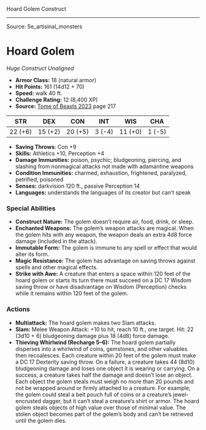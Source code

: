 <MonsterName/>Hoard Golem</MonsterName>
<CreatureType/>Construct</CreatureType>



---

Source: 5e_artisinal_monsters

# Hoard Golem

*Huge* *Construct* *Unaligned*

- **Armor Class:** 18 (natural armor)
- **Hit Points:** 161 (14d12 + 70)
- **Speed:** walk 40 ft.
- **Challenge Rating:** 12 (8,400 XP)
- **Source:** [Tome of Beasts 2023](https://koboldpress.com/kpstore/product/tome-of-beasts-1-2023-edition/) page 217

| STR | DEX | CON | INT | WIS | CHA |
| --- | --- | --- | --- | --- | --- |
| 22 (+6) | 15 (+2) | 20 (+5) | 3 (-4) | 11 (+0) | 1 (-5) |

- **Saving Throws**: Con +9
- **Skills:** Athletics +10, Perception +4
- **Damage Immunities:** poison, psychic; bludgeoning, piercing, and slashing from nonmagical attacks not made with adamantine weapons
- **Condition Immunities:** charmed, exhaustion, frightened, paralyzed, petrified, poisoned
- **Senses:** darkvision 120 ft., passive Perception 14
- **Languages:** understands the languages of its creator but can’t speak

### Special Abilities

- **Construct Nature:** The golem doesn’t require air, food, drink, or sleep.
- **Enchanted Weapons:** The golem’s weapon attacks are magical. When the golem hits with any weapon, the weapon deals an extra 4d8 force damage (included in the attack).
- **Immutable Form:** The golem is immune to any spell or effect that would alter its form.
- **Magic Resistance:** The golem has advantage on saving throws against spells and other magical effects.
- **Strike with Awe:** A creature that enters a space within 120 feet of the hoard golem or starts its turn there must succeed on a DC 17 Wisdom saving throw or have disadvantage on Wisdom (Perception) checks while it remains within 120 feet of the golem.

### Actions

- **Multiattack:** The hoard golem makes two Slam attacks.
- **Slam:** Melee Weapon Attack: +10 to hit, reach 10 ft., one target. Hit: 22 (3d10 + 6) bludgeoning damage plus 18 (4d8) force damage.
- **Thieving Whirlwind (Recharge 5–6):** The hoard golem partially disperses into a whirlwind of coins, gemstones, and other valuables then recoalesces. Each creature within 20 feet of the golem must make a DC 17 Dexterity saving throw. On a failure, a creature takes 44 (8d10) bludgeoning damage and loses one object it is wearing or carrying. On a success, a creature takes half the damage and doesn’t lose an object. Each object the golem steals must weigh no more than 20 pounds and not be wrapped around or firmly attached to a creature. For example, the golem could steal a belt pouch full of coins or a creature’s jewel-encrusted dagger, but it can’t steal a creature’s shirt or armor. The hoard golem steals objects of high value over those of minimal value. The stolen object becomes part of the golem’s body and can’t be retrieved until the golem dies.


